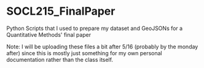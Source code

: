 # SOCL215_FinalPaper
Python Scripts that I used to prepare my dataset and GeoJSONs for a Quantitative Methods' final paper

Note: I will be uploading these files a bit after 5/16 (probably by the monday after) since this is mostly just something for my own personal documentation rather than the class itself.

